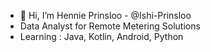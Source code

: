 - 👋 Hi, I’m Hennie Prinsloo - @Ishi-Prinsloo
- Data Analyst for Remote Metering Solutions
- Learning : Java, Kotlin, Android, Python
